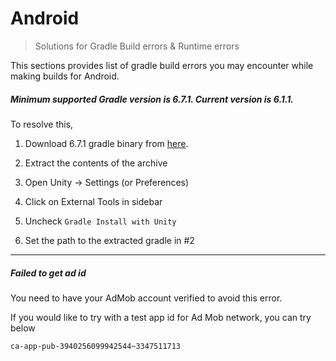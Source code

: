 # Android

> Solutions for Gradle Build errors & Runtime errors

This sections provides list of gradle build errors you may encounter while making builds for Android.



##### Minimum supported Gradle version is 6.7.1. Current version is 6.1.1.

To resolve this,

1. Download 6.7.1 gradle binary from [here](https://gradle.org/releases/#6.7.1).

2. Extract the contents of the archive

3. Open Unity -> Settings (or Preferences)

4. Click on External Tools in sidebar

5. Uncheck `Gradle Install with Unity`

6. Set the path to the extracted gradle in #2

---

##### Failed to get ad id

You need to have your AdMob account verified to avoid this error.

If you would like to try with a test app id for Ad Mob network, you can try below

```
ca-app-pub-3940256099942544~3347511713
```
